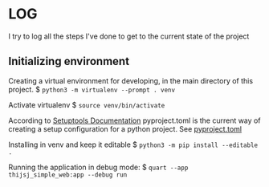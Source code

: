 # LOG

I try to log all the steps I've done to get to the current state of the project

## Initializing environment

Creating a virtual environment for developing, in the main directory of this project.
$ `python3 -m virtualenv --prompt . venv`

Activate virtualenv
$ `source venv/bin/activate`

According to [Setuptools Documentation](https://setuptools.pypa.io/en/latest/index.html) pyproject.toml is the current way of creating a setup configuration for a python project. See [pyproject.toml](../pyproject.toml)

Installing in venv and keep it editable
$ `python3 -m pip install --editable .`

Running the application in debug mode:
$ `quart --app thijsj_simple_web:app --debug run`

